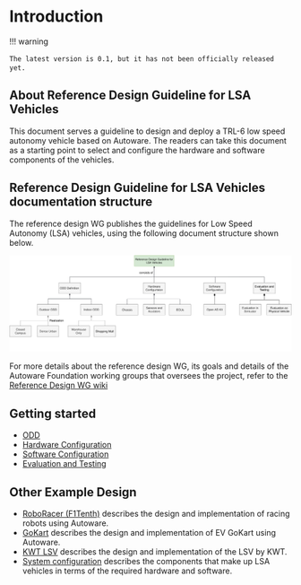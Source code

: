 # Introduction

!!! warning

    The latest version is 0.1, but it has not been officially released yet.

## About Reference Design Guideline for LSA Vehicles

This document serves a guideline to design and deploy a TRL-6 low speed autonomy vehicle based on Autoware. The readers can take this document as a starting point to select and configure the hardware and software components of the vehicles.

## Reference Design Guideline for LSA Vehicles documentation structure

The reference design WG publishes the guidelines for Low Speed Autonomy (LSA) vehicles, using the following document structure shown below.

![Reference Design Guideline Structure](assets/images/Structure_of_LSV_ReferenceDesign.svg)

For more details about the reference design WG, its goals and details of the Autoware Foundation working groups that oversees the project, refer to the [Reference Design WG wiki](https://github.com/autowarefoundation/RefDesignWG/wiki/)

## Getting started

- [ODD](./odd-definition/index.md)
- [Hardware Configuration](./hardware-configuration/index.md)
- [Software Configuration](./software-configuration/index.md)
- [Evaluation and Testing](./evaluation-and-testing/index.md)

## Other Example Design

- [RoboRacer (F1Tenth)](./other-example-designs/F1Tenth/Reference%20Design%20for%20F1Tenth%20with%20Autoware.md) describes the design and implementation of racing robots using Autoware.
- [GoKart](./other-example-designs/GoKart/Reference%20Design%20for%20Go-Kart%20with%20Autoware.md) describes the design and implementation of EV GoKart using Autoware.
- [KWT LSV](./other-example-designs/KWT_LSV/Kingway_LSV_introduction_ENG_0729AWF_v1.pdf) describes the design and implementation of the LSV by KWT.
- [System configuration](./system-configuration/index.md) describes the components that make up LSA vehicles in terms of the required hardware and software.
